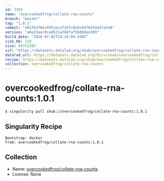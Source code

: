 ```yaml
---
id: 3384
name: "overcookedfrog/collate-rna-counts"
branch: "master"
tag: "1.0.1"
commit: "a917b3f6ec935cbca72bfc0ebc9476dfda47a7e8"
version: "a6e33aac9cad521a768faf58db0ae309"
build_date: "2018-07-02T14:24:04.430Z"
size_mb: 118
size: 89751583
sif: "https://datasets.datalad.org/shub/overcookedfrog/collate-rna-counts/1.0.1/2018-07-02-a917b3f6-a6e33aac/a6e33aac9cad521a768faf58db0ae309.simg"
datalad_url: https://datasets.datalad.org?dir=/shub/overcookedfrog/collate-rna-counts/1.0.1/2018-07-02-a917b3f6-a6e33aac/
recipe: https://datasets.datalad.org/shub/overcookedfrog/collate-rna-counts/1.0.1/2018-07-02-a917b3f6-a6e33aac/Singularity
collection: overcookedfrog/collate-rna-counts
---
```


# overcookedfrog/collate-rna-counts:1.0.1

```bash
$ singularity pull shub://overcookedfrog/collate-rna-counts:1.0.1
```

## Singularity Recipe

```singularity
Bootstrap: docker
From: overcookedfrog/collate-rna-counts:1.0.1
```

## Collection

 - Name: [overcookedfrog/collate-rna-counts](https://github.com/overcookedfrog/collate-rna-counts)
 - License: None

